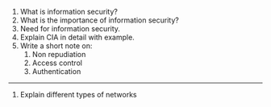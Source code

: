 1. What is information security?
2. What is the importance of information security?
3. Need for information security.
4. Explain CIA in detail with example.
5. Write a short note on:
    1. Non repudiation
    2. Access control
    3. Authentication

---

1. Explain different types of networks

